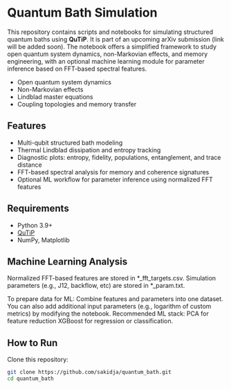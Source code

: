 # Quantum Bath Simulation

This repository contains scripts and notebooks for simulating structured quantum baths using **QuTiP**. 
It is part of an upcoming arXiv submission (link will be added soon). The notebook offers a simplified framework to study open quantum system dynamics, non-Markovian effects, and memory engineering, with an optional machine learning module for parameter inference based on FFT-based spectral features.

- Open quantum system dynamics
- Non-Markovian effects
- Lindblad master equations
- Coupling topologies and memory transfer

## Features
- Multi-qubit structured bath modeling
- Thermal Lindblad dissipation and entropy tracking
- Diagnostic plots: entropy, fidelity, populations, entanglement, and trace distance
- FFT-based spectral analysis for memory and coherence signatures
- Optional ML workflow for parameter inference using normalized FFT features

## Requirements
- Python 3.9+
- [QuTiP](https://qutip.org)
- NumPy, Matplotlib

## Machine Learning Analysis 
Normalized FFT-based features are stored in *_fft_targets.csv.
Simulation parameters (e.g., J12, backflow, etc) are stored in *_param.txt.

To prepare data for ML:
Combine features and parameters into one dataset.
You can also add additional input parameters (e.g., logarithm of custom metrics) by modifying the notebook.
Recommended ML stack:
PCA for feature reduction
XGBoost for regression or classification.

## How to Run
Clone this repository:
```bash
git clone https://github.com/sakidja/quantum_bath.git
cd quantum_bath



